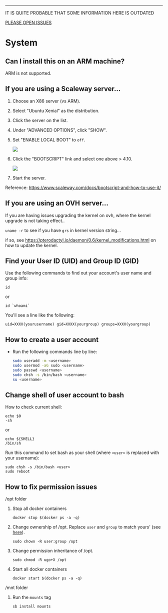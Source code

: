 
---
IT IS QUITE PROBABLE THAT SOME INFORMATION HERE IS OUTDATED

[PLEASE OPEN ISSUES](https://github.com/saltyorg/docs/issues)

# System

## Can I install this on an ARM machine?

ARM is not supported.


## If you are using a Scaleway server...

1. Choose an X86 server (vs ARM).

2. Select "Ubuntu Xenial" as the distribution.

3. Click the server on the list.

4. Under "ADVANCED OPTIONS", click "SHOW".

5. Set "ENABLE LOCAL BOOT" to `off`.

   ![](../images/faq/scaleway-01.png)
   
6. Click the "BOOTSCRIPT" link and select one above > 4.10.

   ![](../images/faq/scaleway-02.png)

7. Start the server.


Reference: https://www.scaleway.com/docs/bootscript-and-how-to-use-it/


## If you are using an OVH server...

If you are having issues upgrading the kernel on ovh, where the kernel upgrade is not taking effect..

 `uname -r` to see if you have `grs` in kernel version string...

 if so, see https://pterodactyl.io/daemon/0.6/kernel_modifications.html on how to update the kernel.



## Find your User ID (UID) and Group ID (GID)

Use the following commands to find out your account's user name and group info:

```
id
```
or

```
id `whoami`
```
You'll see a line like the following:

```
uid=XXXX(yourusername) gid=XXXX(yourgroup) groups=XXXX(yourgroup)
```

## How to create a user account

- Run the following commands line by line:

   ```bash
   sudo useradd -m <username>
   sudo usermod -aG sudo <username>
   sudo passwd <username>
   sudo chsh -s /bin/bash <username>
   su <username>
   ```


## Change shell of user account to bash

How to check current shell:

```shell
echo $0
-sh
```

or

```shell
echo ${SHELL}
/bin/sh
```

Run this command to set bash as your shell (where `<user>` is replaced with your username):

```
sudo chsh -s /bin/bash <user>
sudo reboot
```

## How to fix permission issues


 /opt folder

1. Stop all docker containers

   ```
   docker stop $(docker ps -a -q)
   ```

2. Change ownership of /opt. Replace `user` and `group` to match yours' (see [here](FAQfind-your-user-id-uid-and-group-id-gid)).

   ```
   sudo chown -R user:group /opt
   ```

3. Change permission inheritance of /opt.

   ```
   sudo chmod -R ugo+X /opt
   ```

4. Start all docker containers

   ```
   docker start $(docker ps -a -q)
   ```


 /mnt folder


1. Run the `mounts` tag

   ```
   sb install mounts
   ```
